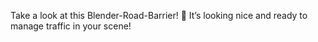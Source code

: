 Take a look at this Blender-Road-Barrier! 🚧 It’s looking nice and ready to manage traffic in your scene!
